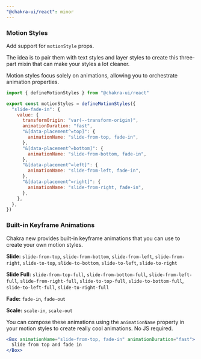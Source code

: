 ```yaml
---
"@chakra-ui/react": minor
---
```


### Motion Styles

Add support for `motionStyle` props.

The idea is to pair them with text styles and layer styles to create this
three-part mixin that can make your styles a lot cleaner.

Motion styles focus solely on animations, allowing you to orchestrate animation
properties.

```jsx
import { defineMotionStyles } from "@chakra-ui/react"

export const motionStyles = defineMotionStyles({
  "slide-fade-in": {
    value: {
      transformOrigin: "var(--transform-origin)",
      animationDuration: "fast",
      "&[data-placement^=top]": {
        animationName: "slide-from-top, fade-in",
      },
      "&[data-placement^=bottom]": {
        animationName: "slide-from-bottom, fade-in",
      },
      "&[data-placement^=left]": {
        animationName: "slide-from-left, fade-in",
      },
      "&[data-placement^=right]": {
        animationName: "slide-from-right, fade-in",
      },
    },
  },
})
```

### Built-in Keyframe Animations

Chakra new provides built-in keyframe animations that you can use to create your
own motion styles.

**Slide:** `slide-from-top`, `slide-from-bottom`, `slide-from-left`,
`slide-from-right`, `slide-to-top`, `slide-to-bottom`, `slide-to-left`,
`slide-to-right`

**Slide Full:** `slide-from-top-full`, `slide-from-bottom-full`,
`slide-from-left-full`, `slide-from-right-full`, `slide-to-top-full`,
`slide-to-bottom-full`, `slide-to-left-full`, `slide-to-right-full`

**Fade:** `fade-in`, `fade-out`

**Scale:** `scale-in`, `scale-out`

You can compose these animations using the `animationName` property in your
motion styles to create really cool animations. No JS required.

```jsx
<Box animationName="slide-from-top, fade-in" animationDuration="fast">
  Slide from top and fade in
</Box>
```
